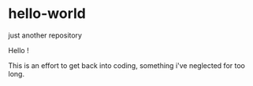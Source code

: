 # hello-world
just another repository 

Hello !

This is an effort to get back into coding, something i've neglected for too long. 
